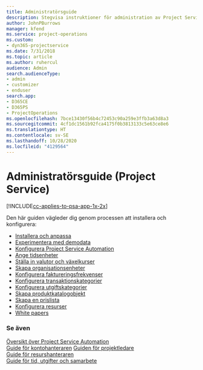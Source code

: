 ```yaml
---
title: Administratörsguide
description: Stegvisa instruktioner för administration av Project Service
author: JohnPBurrows
manager: kfend
ms.service: project-operations
ms.custom:
- dyn365-projectservice
ms.date: 7/31/2018
ms.topic: article
ms.author: ruhercul
audience: Admin
search.audienceType:
- admin
- customizer
- enduser
search.app:
- D365CE
- D365PS
- ProjectOperations
ms.openlocfilehash: 7bce13430f56b4c72453c90a259e3ffb3a63d8a3
ms.sourcegitcommit: 4cf1dc1561b92fca4175f0b3813133c5e63ce8e6
ms.translationtype: HT
ms.contentlocale: sv-SE
ms.lasthandoff: 10/28/2020
ms.locfileid: "4129564"
---
```

# <a name="administrator-guide-project-service"></a>Administratörsguide (Project Service)

[!INCLUDE[cc-applies-to-psa-app-1x-2x](../includes/cc-applies-to-psa-app-1x-2x.md)]

Den här guiden vägleder dig genom processen att installera och konfigurera:  
  
- [Installera och anpassa](install-customize.md)
- [Experimentera med demodata](use-demo-data.md)
- [Konfigurera Project Service Automation](configure.md)
- [Ange tidsenheter](set-up-time-units.md)
- [Ställa in valutor och växelkurser](set-up-currencies-exchange-rates.md)
- [Skapa organisationsenheter](create-organizational-units.md)
- [Konfigurera faktureringsfrekvenser](set-up-invoice-frequencies.md)
- [Konfigurera transaktionskategorier](configure-transaction-categories.md)
- [Konfigurera utgiftskategorier](configure-expense-categories.md)
- [Skapa produktkatalogobjekt](create-product-catalog-items.md)
- [Skapa en prislista](create-price-list.md)
- [Konfigurera resurser](set-up-resources.md)
- [White papers](white-papers.md)
  
### <a name="see-also"></a>Se även  
 [Översikt över Project Service Automation](../psa/overview.md)    
 [Guide för kontohanteraren](../psa/account-manager-guide.md) [Guiden för projektledare](../psa/project-manager-guide.md)   
 [Guide för resurshanteraren](../psa/resource-manager-guide.md)   
 [Guide för tid, utgifter och samarbete](../psa/time-expense-collaboration-guide.md)
